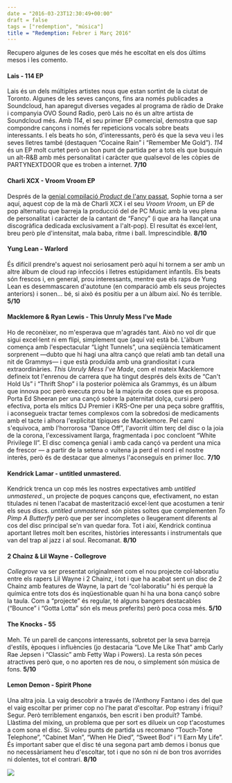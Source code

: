 ```yaml
---
date = "2016-03-23T12:30:49+00:00"
draft = false
tags = ["redemption", "música"]
title = "Redemption: Febrer i Març 2016"
---
```

Recupero algunes de les coses que més he escoltat en els dos últims mesos i les comento.

<!-- more -->

#### Lais - 114 EP

Lais és un dels múltiples artistes nous que estan sortint de la ciutat de Toronto. Algunes de les seves cançons, fins ara només publicades a Soundcloud, han aparegut diverses vegades al programa de ràdio de Drake i companyia OVO Sound Radio, però Lais no és un altre artista de Soundcloud més. Amb *114*, el seu primer EP comercial, demostra que sap compondre cançons i només fer repeticions vocals sobre beats interessants. I els beats ho són, d'interessants, però és que la seva veu i les seves lletres també (destaquen “Cocaine Rain” i “Remember Me Gold”). *114* és un EP molt curtet però un bon punt de partida per a tots els que busquin un alt-R&B amb més personalitat i caràcter que qualsevol de les còpies de PARTYNEXTDOOR que es troben a internet. **7/10**

#### Charli XCX - Vroom Vroom EP

Després de la [genial compilació *Product* de l'any passat](http://enricllonch.com/post/135632908054/els-20-%C3%A0lbums-del-2015), Sophie torna a ser aquí, aquest cop de la mà de Charli XCX i el seu *Vroom Vroom*, un EP de pop alternatiu que barreja la producció del de PC Music amb la veu plena de personalitat i caràcter de la cantant de “Fancy” (i que ara ha llançat una discogràfica dedicada exclusivament a l'alt-pop). El resultat és excel·lent, breu però ple d'intensitat, mala baba, ritme i ball. Imprescindible. **8/10**

#### Yung Lean - Warlord

És difícil prendre's aquest noi seriosament però aquí hi tornem a ser amb un altre àlbum de cloud rap infecciós i lletres estúpidament infantils. Els beats són frescos i, en general, prou interessants, mentre que els raps de Yung Lean es desemmascaren d'autotune (en comparació amb els seus projectes anteriors) i sonen... bé, si això és positiu per a un àlbum així. No és terrible. **5/10**

#### Macklemore & Ryan Lewis - This Unruly Mess I've Made

Ho de reconèixer, no m'esperava que m'agradés tant. Això no vol dir que sigui excel·lent ni em flipi, simplement que (aquí va) està bé. L'àlbum comença amb l'espectacular “Light Tunnels”, una seqüència temàticament sorprenent —dubto que hi hagi una altra cançó que relati amb tan detall una nit de Grammys— i que està produïda amb una grandiositat i cura extraordinàries. *This Unruly Mess I've Made*, com el mateix Macklemore defineix tot l'enrenou de carrera que ha tingut després dels èxits de “Can't Hold Us” i “Thrift Shop” i la posterior polèmica als Grammys, és un àlbum que innova poc però executa prou bé la majoria de coses que es proposa. Porta Ed Sheeran per una cançó sobre la paternitat dolça, cursi però efectiva, porta els mítics DJ Premier i KRS-One per una peça sobre graffitis, i aconsegueix tractar temes complexos com la sobredosi de medicaments amb el tacte i alhora l'explicitat típiques de Macklemore. Pel camí s'equivoca, amb l'horrorosa “Dance Off”, l'avorrit últim terç del disc o la joia de la corona, l'excessivament llarga, fragmentada i poc concloent “White Privilege II”. El disc comença genial i amb cada cançó va perdent una mica de frescor — a partir de la setena o vuitena ja perd el nord i el nostre interès, però és de destacar que almenys l'aconseguís en primer lloc. **7/10**

#### Kendrick Lamar - untitled unmastered.

Kendrick trenca un cop més les nostres expectatives amb *untitled unmastered.*, un projecte de poques cançons que, efectivament, no estan titulades ni tenen l'acabat de masterització excel·lent que acostumen a tenir els seus discs. *untitled unmastered.* són pistes soltes que complementen *To Pimp A Butterfly* però que per ser incompletes o lleugerament diferents al cos del disc principal se'n van quedar fora. Tot i així, Kendrick continua aportant lletres molt ben escrites, històries interessants i instrumentals que van del trap al jazz i al soul. Recomanat. **8/10**

#### 2 Chainz & Lil Wayne - Collegrove

*Collegrove* va ser presentat originalment com el nou projecte col·laboratiu entre els rapers Lil Wayne i 2 Chainz, i tot i que ha acabat sent un disc de 2 Chainz amb features de Wayne, la part de “col·laboratiu” hi és perquè la química entre tots dos és inqüestionable quan hi ha una bona cançó sobre la taula. Com a “projecte” és regular, té alguns bangers destacables (“Bounce” i “Gotta Lotta” són els meus preferits) però poca cosa més. **5/10**

#### The Knocks - 55

Meh. Té un parell de cançons interessants, sobretot per la seva barreja d'estils, èpoques i influències (jo destacaria “Love Me Like That” amb Carly Rae Jepsen i “Classic” amb Fetty Wap i Powers). La resta són peces atractives però que, o no aporten res de nou, o simplement són música de fons. **5/10**

#### Lemon Demon - Spirit Phone

Una altra joia. La vaig descobrir a través de l'Anthony Fantano i des del que el vaig escoltar per primer cop no l'he parat d'escoltar. Pop estrany i friqui? Segur. Però terriblement enganxós, ben escrit i ben produït? També. Llàstima del mixing, un problema que per sort es dilueix un cop t'acostumes a com sona el disc. Si voleu punts de partida us recomano “Touch-Tone Telephone”, “Cabinet Man”, “When He Died”, “Sweet Bod” i “I Earn My Life”. És important saber que el disc té una segona part amb demos i bonus que no necessàriament heu d'escoltar, tot i que no són ni de bon tros avorrides ni dolentes, tot el contrari. **8/10**

<img id="splashFade" src="http://i.imgur.com/kCFBJdm.jpg">